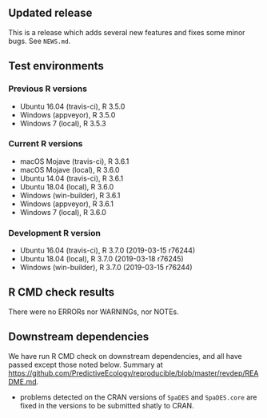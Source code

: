 ## Updated release

This is a release which adds several new features and fixes some minor bugs. See `NEWS.md`.

## Test environments

### Previous R versions
* Ubuntu 16.04        (travis-ci), R 3.5.0
* Windows              (appveyor), R 3.5.0
* Windows 7               (local), R 3.5.3

### Current R versions
* macOS Mojave        (travis-ci), R 3.6.1
* macOS Mojave            (local), R 3.6.0
* Ubuntu 14.04        (travis-ci), R 3.6.1
* Ubuntu 18.04            (local), R 3.6.0
* Windows           (win-builder), R 3.6.1
* Windows              (appveyor), R 3.6.1
* Windows 7               (local), R 3.6.0

### Development R version
* Ubuntu 16.04       (travis-ci), R 3.7.0 (2019-03-15 r76244)
* Ubuntu 18.04           (local), R 3.7.0 (2019-03-18 r76245)
* Windows          (win-builder), R 3.7.0 (2019-03-15 r76244)

## R CMD check results

There were no ERRORs nor WARNINGs, nor NOTEs.

## Downstream dependencies

We have run R CMD check on downstream dependencies, and all have passed except those noted below.
Summary at https://github.com/PredictiveEcology/reproducible/blob/master/revdep/README.md.

* problems detected on the CRAN versions of `SpaDES` and `SpaDES.core` are fixed in the versions to be submitted shatly to CRAN.
